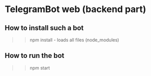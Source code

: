 # TelegramBot web (backend part)

## How to install such a bot

>>npm install - loads all files (node_modules)

## How to run the bot
>> npm start
